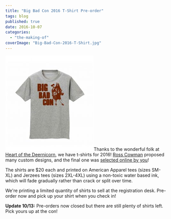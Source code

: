 ```yaml
---
title: "Big Bad Con 2016 T-Shirt Pre-order"
tags: blog
published: true
date: 2016-10-07
categories: 
  - "the-making-of"
coverImage: "Big-Bad-Con-2016-T-Shirt.jpg"
---
```


![Big Bad Con 2016 T-Shirt](/images/Big-Bad-Con-2016-T-Shirt-277x300.jpg)Thanks to the wonderful folk at [Heart of the Deernicorn](http://heartofthedeernicorn.com/), we have t-shirts for 2016! [Ross Cowman](https://twitter.com/RossCowman) proposed many custom designs, and the final one was [selected online by you](https://twitter.com/bigbadcon/status/783393808914362369)!

The shirts are $20 each and printed on American Apparel tees (sizes SM-XL) and Jerzees tees (sizes 2XL-4XL) using a non-toxic water based ink, which will fade gradually rather than crack or split over time.

We're printing a limited quantity of shirts to sell at the registration desk. Pre-order now and pick up your shirt when you check in!

**Update 10/13:** Pre-orders now closed but there are still plenty of shirts left. Pick yours up at the con!
